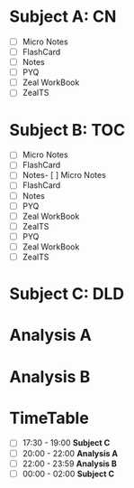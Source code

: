 # Subject A: CN
- [ ] Micro Notes
- [ ] FlashCard
- [ ] Notes
- [ ] PYQ
- [ ] Zeal WorkBook
- [ ] ZealTS
# Subject B: TOC
- [ ] Micro Notes
- [ ] FlashCard
- [ ] Notes- [ ] Micro Notes
- [ ] FlashCard
- [ ] Notes
- [ ] PYQ
- [ ] Zeal WorkBook
- [ ] ZealTS
- [ ] PYQ
- [ ] Zeal WorkBook
- [ ] ZealTS

# Subject C: DLD


# Analysis A

# Analysis B


# TimeTable 

- [ ] 17:30 - 19:00 **Subject C**
- [ ] 20:00 - 22:00 **Analysis A**
- [ ] 22:00 - 23:59 **Analysis B**
- [ ] 00:00 - 02:00 **Subject C**